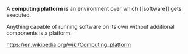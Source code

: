 A **computing platform** is an environment over which [[software]] gets executed.

Anything capable of running software on its own without additional components is a platform.

https://en.wikipedia.org/wiki/Computing_platform